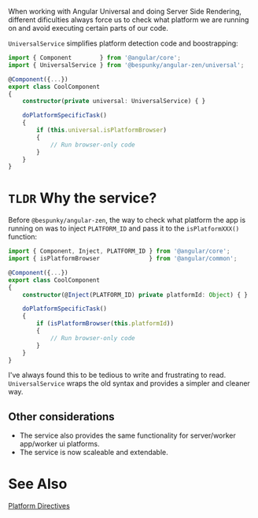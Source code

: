 When working with Angular Universal and doing Server Side Rendering, different dificulties always force us to check what platform we are running on and avoid executing certain parts of our code.

`UniversalService` simplifies platform detection code and boostrapping:
```typescript
import { Component        } from '@angular/core';
import { UniversalService } from '@bespunky/angular-zen/universal';

@Component({...})
export class CoolComponent
{ 
    constructor(private universal: UniversalService) { }

    doPlatformSpecificTask()
    {  
        if (this.universal.isPlatformBrowser)
        {
            // Run browser-only code
        }
    }
}
```

# `TLDR` Why the service?
Before `@bespunky/angular-zen`, the way to check what platform the app is running on was to inject `PLATFORM_ID` and pass it to the `isPlatformXXX()` function:

```typescript
import { Component, Inject, PLATFORM_ID } from '@angular/core';
import { isPlatformBrowser              } from '@angular/common';

@Component({...})
export class CoolComponent
{ 
    constructor(@Inject(PLATFORM_ID) private platformId: Object) { }

    doPlatformSpecificTask()
    {  
        if (isPlatformBrowser(this.platformId))
        {
            // Run browser-only code
        }
    }
}
```

I've always found this to be tedious to write and frustrating to read.
`UniversalService` wraps the old syntax and provides a simpler and cleaner way.

## Other considerations
* The service also provides the same functionality for server/worker app/worker ui platforms.
* The service is now scaleable and extendable.

# See Also
[Platform Directives](Platform-Directives.html)
